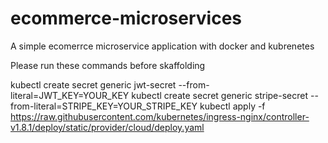 # ecommerce-microservices
A simple ecomerrce microservice application with docker and kubrenetes

Please run these commands before skaffolding

kubectl create secret generic jwt-secret --from-literal=JWT_KEY=YOUR_KEY
kubectl create secret generic stripe-secret --from-literal=STRIPE_KEY=YOUR_STRIPE_KEY
kubectl apply -f https://raw.githubusercontent.com/kubernetes/ingress-nginx/controller-v1.8.1/deploy/static/provider/cloud/deploy.yaml
